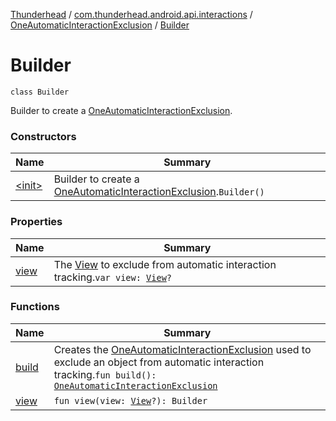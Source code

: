 [Thunderhead](../../../index.md) / [com.thunderhead.android.api.interactions](../../index.md) / [OneAutomaticInteractionExclusion](../index.md) / [Builder](./index.md)

# Builder

`class Builder`

Builder to create a [OneAutomaticInteractionExclusion](../index.md).

### Constructors

| Name | Summary |
|---|---|
| [&lt;init&gt;](-init-.md) | Builder to create a [OneAutomaticInteractionExclusion](../index.md).`Builder()` |

### Properties

| Name | Summary |
|---|---|
| [view](view.md) | The [View](https://whatever/android/view/View.html) to exclude from automatic interaction tracking.`var view: `[`View`](https://whatever/android/view/View.html)`?` |

### Functions

| Name | Summary |
|---|---|
| [build](build.md) | Creates the [OneAutomaticInteractionExclusion](../index.md) used to exclude an object from automatic interaction tracking.`fun build(): `[`OneAutomaticInteractionExclusion`](../index.md) |
| [view](view.md) | `fun view(view: `[`View`](https://whatever/android/view/View.html)`?): Builder` |
